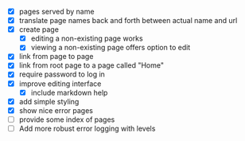 - [x] pages served by name
- [x] translate page names back and forth between actual name and url
- [x] create page
  - [x] editing a non-existing page works
  - [x] viewing a non-existing page offers option to edit
- [x] link from page to page
- [x] link from root page to a page called "Home"
- [x] require password to log in
- [x] improve editing interface
  - [x] include markdown help
- [x] add simple styling
- [x] show nice error pages
- [ ] provide some index of pages
- [ ] Add more robust error logging with levels
